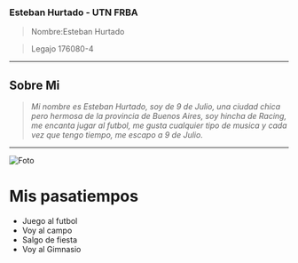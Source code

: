 ### Esteban Hurtado - UTN FRBA 

>Nombre:Esteban Hurtado 

>Legajo 176080-4

---
Sobre Mi
---
>*Mi nombre es Esteban Hurtado, soy de 9 de Julio, una ciudad chica pero hermosa de la provincia de Buenos Aires, soy hincha de Racing, me encanta jugar al futbol, 
me gusta cualquier tipo de musica y cada vez que tengo tiempo, me escapo a 9 de Julio.*
---

![Foto](https://github.com/EstebanHurtado0/RepositorioReadme/blob/main/WhatsApp%20Image%202023-03-31%20at%2018.09.24.jpeg?raw=true)


# Mis pasatiempos

- Juego al futbol
- Voy al campo
- Salgo de fiesta
- Voy al Gimnasio
